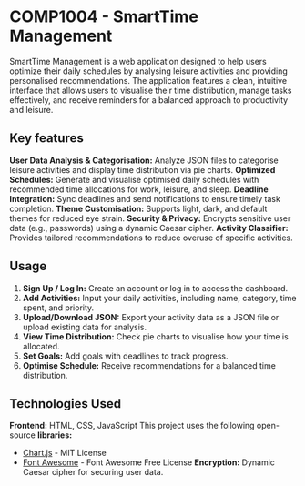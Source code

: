 # COMP1004 - SmartTime Management  
SmartTime Management is a web application designed to help users optimize their daily schedules by analysing leisure activities and providing personalised recommendations. The application features a clean, intuitive interface that allows users to visualise their time distribution, manage tasks effectively, and receive reminders for a balanced approach to productivity and leisure.

## Key features
**User Data Analysis & Categorisation:** Analyze JSON files to categorise leisure activities and display time distribution via pie charts.
**Optimized Schedules:** Generate and visualise optimised daily schedules with recommended time allocations for work, leisure, and sleep.
**Deadline Integration:** Sync deadlines and send notifications to ensure timely task completion.
**Theme Customisation:** Supports light, dark, and default themes for reduced eye strain.
**Security & Privacy:** Encrypts sensitive user data (e.g., passwords) using a dynamic Caesar cipher.
**Activity Classifier:** Provides tailored recommendations to reduce overuse of specific activities.

## Usage
1. **Sign Up / Log In:** Create an account or log in to access the dashboard.
2. **Add Activities:** Input your daily activities, including name, category, time spent, and priority.
3. **Upload/Download JSON:** Export your activity data as a JSON file or upload existing data for analysis.
4. **View Time Distribution:** Check pie charts to visualise how your time is allocated.
5. **Set Goals:** Add goals with deadlines to track progress.
6. **Optimise Schedule:** Receive recommendations for a balanced time distribution.

## Technologies Used
**Frontend:** HTML, CSS, JavaScript
This project uses the following open-source **libraries:**
- [Chart.js](https://www.chartjs.org/) - MIT License  
- [Font Awesome](https://fontawesome.com/) - Font Awesome Free License
**Encryption:** Dynamic Caesar cipher for securing user data.
